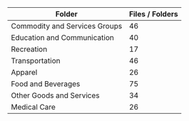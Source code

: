| Folder                        |   Files / Folders |
|-------------------------------|-------------------|
| Commodity and Services Groups |                46 |
| Education and Communication   |                40 |
| Recreation                    |                17 |
| Transportation                |                46 |
| Apparel                       |                26 |
| Food and Beverages            |                75 |
| Other Goods and Services      |                34 |
| Medical Care                  |                26 |